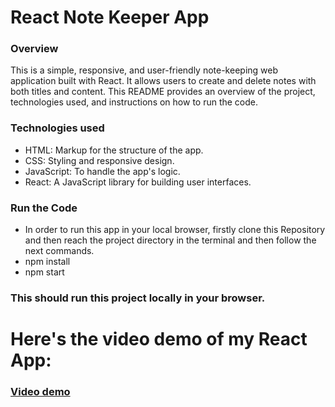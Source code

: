# React Note Keeper App
### Overview
This is a simple, responsive, and user-friendly note-keeping web application built with React. It allows users to create and delete notes with both titles and content. This README provides an overview of the project, technologies used, and instructions on how to run the code.
### Technologies used
* HTML: Markup for the structure of the app.
* CSS: Styling and responsive design.
* JavaScript: To handle the app's logic.
* React: A JavaScript library for building user interfaces.
###   Run the Code
* In order to run this app in your local browser, firstly clone this Repository and then reach the project directory in the terminal and then follow the next commands.
* npm install
* npm start
### This should run this project locally in your browser.
# Here's the video demo of my React App:
### [Video demo](https://drive.google.com/file/d/1bEOSN3YBK1AsCi8MruYeklBNEP0eKjPy/view?usp=sharing)
